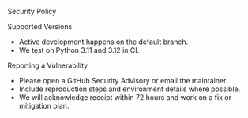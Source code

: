 Security Policy

Supported Versions
- Active development happens on the default branch.
- We test on Python 3.11 and 3.12 in CI.

Reporting a Vulnerability
- Please open a GitHub Security Advisory or email the maintainer.
- Include reproduction steps and environment details where possible.
- We will acknowledge receipt within 72 hours and work on a fix or mitigation plan.

